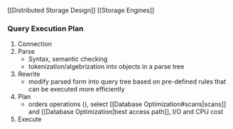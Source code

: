 [[Distributed Storage Design]]
[[Storage Engines]]


### Query Execution Plan

1. Connection
2. Parse
	- Syntax, semantic checking
	- tokenization/algebrization into objects in a parse tree
3. Rewrite
	- modify parsed form into query tree based on pre-defined rules that can be executed more efficiently
4. Plan
	- orders operations (), select [[Database Optimization#scans|scans]] and [[Database Optimization|best access path]], I/O and CPU cost
5. Execute


